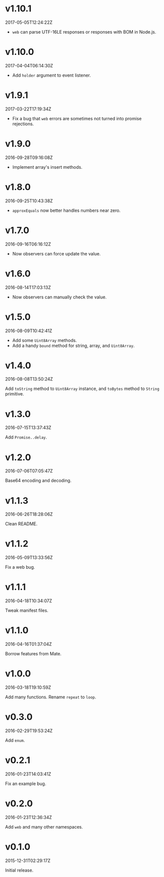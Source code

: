 v1.10.1
=======

2017-05-05T12:24:22Z

- `web` can parse UTF-16LE responses or responses with BOM in Node.js.

v1.10.0
=======

2017-04-04T06:14:30Z

- Add `holder` argument to event listener.

v1.9.1
======

2017-03-22T17:19:34Z

- Fix a bug that `web` errors are sometimes not turned into promise rejections.

v1.9.0
======

2016-09-28T09:16:08Z

- Implement array's insert methods.

v1.8.0
======

2016-09-25T10:43:38Z

- `approxEquals` now better handles numbers near zero.

v1.7.0
======

2016-09-16T06:16:12Z

- Now observers can force update the value.

v1.6.0
======

2016-08-14T17:03:13Z

- Now observers can manually check the value.

v1.5.0
======

2016-08-09T10:42:41Z

- Add some `Uint8Array` methods.
- Add a handy `bound` method for string, array, and `Uint8Array`.

v1.4.0
======

2016-08-08T13:50:24Z

Add `toString` method to `Uint8Array` instance, and `toBytes` method to `String` primitive.

v1.3.0
======

2016-07-15T13:37:43Z

Add `Promise..delay`.

v1.2.0
======

2016-07-06T07:05:47Z

Base64 encoding and decoding.

v1.1.3
======

2016-06-26T18:28:06Z

Clean README.

v1.1.2
======

2016-05-09T13:33:56Z

Fix a web bug.

v1.1.1
======

2016-04-18T10:34:07Z

Tweak manifest files.

v1.1.0
======

2016-04-16T01:37:04Z

Borrow features from Mate.

v1.0.0
======

2016-03-18T19:10:59Z

Add many functions. Rename `repeat` to `loop`.

v0.3.0
======

2016-02-29T19:53:24Z

Add `enum`.

v0.2.1
======

2016-01-23T14:03:41Z

Fix an example bug.

v0.2.0
======

2016-01-23T12:36:34Z

Add `web` and many other namespaces.

v0.1.0
======

2015-12-31T02:29:17Z

Initial release.
